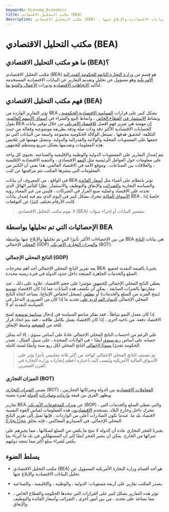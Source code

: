 ```yaml
---
keywords: Economy,Economics
title: مكتب التحليل الاقتصادي (BEA)
description: مكتب التحليل الاقتصادي (BEA) ، أحد أقسام وزارة التجارة الأمريكية ، مسؤول عن تحليل البيانات الاقتصادية والإبلاغ عنها.
---
```


# مكتب التحليل الاقتصادي (BEA)
## ما هو مكتب التحليل الاقتصادي (BEA)؟

مكتب التحليل الاقتصادي (BEA) هو قسم من [وزارة التجارة التابعة للحكومة الفيدرالية الأمريكية](/department-of-commerce) وهو مسؤول عن تحليل وتقديم التقارير عن البيانات الاقتصادية المستخدمة لتأكيد [الاتجاهات الاقتصادية](/economic-conditions) ودورات [الأعمال والتنبؤ بها](/businesscycle).

## فهم مكتب التحليل الاقتصادي (BEA)

تؤثر التقارير الواردة من BEA بشكل كبير على قرارات [السياسة الاقتصادية الحكومية ،](/monetarypolicy) ونشاط [الاستثمار في](/investment) [القطاع الخاص](/private-sector) ، وأنماط البيع والشراء في [أسواق الأسهم العالمية](/stockmarket). يقول BEA إن مهمته هي تعزيز فهم أفضل [للاقتصاد الأمريكي](/economy) من خلال توفير بيانات الحسابات الاقتصادية الأكثر دقة وذات صلة ودقة بطريقة موضوعية وفعالة من حيث التكلفة. لتحقيق هدفها ، تستغل الوكالة الحكومية مجموعة واسعة من البيانات التي تم جمعها على المستويات المحلية والولائية والفدرالية والدولية. وتتمثل مهمتها في تلخيص هذه المعلومات وتقديمها بشكل سريع ومنتظم للجمهور.

يتم إصدار التقارير على المستويات الدولية والوطنية والإقليمية والصناعية. يحتوي كل واحد على معلومات حول العوامل الرئيسية مثل [النمو](/economicgrowth) الاقتصادي ، والتنمية الاقتصادية الإقليمية ، والعلاقات بين الصناعات ، وموقع الأمة في الاقتصاد العالمي. هذا يعني أن الكثير من المعلومات التي ينشرها المكتب تتم مراقبتها عن كثب.

في الواقع ، من المعروف أن بيانات BEA تؤثر بانتظام على أشياء مثل [أسعار الفائدة](/interestrate) والسياسة التجارية [والضرائب](/taxes) والإنفاق والتوظيف والاستثمار. نظرًا للتأثير الهائل الذي تحدثه على الاقتصاد وعملية صنع القرار في الشركات ، فليس من غير المعتاد رؤية [الأسواق المالية](/financial-market) تتحرك بشكل كبير في اليوم الذي يتم فيه إصدار بيانات BEA ، خاصةً إذا كانت الأرقام تختلف كثيرًا عن التوقعات.

> لا يقوم مكتب التحليل الاقتصادي (BEA) بتفسير البيانات أو إجراء تنبؤات.

>

## الإحصائيات التي تم تحليلها بواسطة BEA

من بين الإحصاءات الأكثر تأثيرًا التي تم تحليلها والإبلاغ عنها بواسطة BEA هي بيانات [الناتج المحلي](/gdp) الإجمالي (GDP) [والميزان التجاري الأمريكي](/bot) (BOT).

### الناتج المحلي الإجمالي (GDP)

يعد تقرير الناتج المحلي الإجمالي أحد أهم مخرجات BEA. يخبرنا بالقيمة النقدية لجميع السلع والخدمات الجاهزة المنتجة داخل حدود الدولة في فترة زمنية محددة.

يعطي الناتج المحلي الإجمالي للجمهور مؤشرا على حجم الاقتصاد. علاوة على ذلك ، عند مقارنتها بالفترات السابقة ، يمكن أن تكشف هذه البيانات عما إذا كان الاقتصاد [يتوسع](/expansion) (ينتج المزيد من السلع والخدمات) أو [يتقلص](/contraction) (يسجل انخفاض الإنتاج). يساعد اتجاه الناتج المحلي الإجمالي [البنوك المركزية على](/centralbank) تحديد ما إذا كان من الضروري التدخل في السياسة النقدية أم لا.

إذا كان معدل النمو يتباطأ ، فقد يفكر صانعو السياسة في إدخال [سياسة توسعية](/expansionary_policy) لمنح الاقتصاد دفعة. من ناحية أخرى ، إذا كان الاقتصاد يعمل بكامل طاقته ، فقد يتم اتخاذ قرار للحد من [التضخم](/inflation) وتثبيط الإنفاق.

على الرغم من احتساب الناتج المحلي الإجمالي عادةً على أساس سنوي ، إلا أنه يمكن حسابه على أساس [ربع سنوي](/quarter) أيضًا - في الولايات المتحدة ، على سبيل المثال ، تصدر الحكومة تقديرًا [سنويًا لإجمالي](/annualize) الناتج المحلي لكل ربع سنة وأيضًا لسنة كاملة.

> تم تصنيف الناتج المحلي الإجمالي كواحد من أكثر ثلاثة مقاييس تأثيرًا تؤثر على الأسواق المالية الأمريكية ويُنسب إليه باعتباره أعظم إنجازات وزارة التجارة في القرن العشرين.

>

### الميزان التجاري (BOT)

يقيس [الميزان التجاري](/bot) (BOT) [المعاملات الاقتصادية](/transaction) بين الدولة وشركائها التجاريين ، ويظهر الفرق بين قيمة [واردات وصادرات](/export) [الدولة](/import) لفترة معينة.

تقارير BEA عن [ميزان المدفوعات الأمريكي](/bop) (BOP) ، والتي تغطي السلع والخدمات التي تتحرك داخل وخارج البلاد. يستخدم [الاقتصاديون](/economist) هذه المعلومات لقياس القوة النسبية لاقتصاد بلد ما. عندما تكون الصادرات أعلى من الواردات ، فإنها تميل إلى تعزيز الناتج المحلي الإجمالي. في السيناريو المعاكس ، فإنه يخلق [عجزًا تجاريًا](/trade_deficit).

يخبرنا العجز التجاري عادة أن الدولة لا تنتج ما يكفي من السلع لسكانها ، مما يجبرهم على شرائها من الخارج. يمكن أن يشير العجز أيضًا إلى أن المستهلكين في بلد ما أثرياء بما يكفي لشراء سلع أكثر مما تنتجه دولتهم.

## يسلط الضوء

- مكتب التحليل الاقتصادي (BEA) هو أحد أقسام وزارة التجارة الأمريكية المسؤول عن تحليل البيانات الاقتصادية والإبلاغ عنها.

- يصدر المكتب تقارير على أربعة مستويات: الدولية ، والوطنية ، والإقليمية ، والصناعية.

- تؤثر هذه التقارير بشكل كبير على القرارات التي تتخذها الحكومة والقطاع الخاص ، مما يساعد على تحديد ، من بين أمور أخرى ، الضرائب وأسعار الفائدة والتوظيف والإنفاق.

